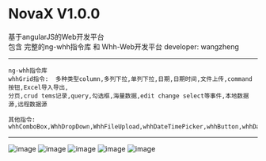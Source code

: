 # NovaX V1.0.0
基于angularJS的Web开发平台  
包含 完整的ng-whh指令库 和 Whh-Web开发平台
developer: wangzheng

---------
    ng-whh指令库
    whhGrid指令:  多种类型column,多列下拉,单列下拉,日期,日期时间,文件上传,command按钮,Excel导入导出, 
    分页,crud tems记录,query,勾选框,海量数据,edit change select等事件,本地数据源,远程数据源
    
    其他指令: whhComboBox,WhhDropDown,WhhFileUpload,whhDateTimePicker,whhButton,whhDatePicker

---------
 
![image](https://github.com/wzfzlw/NovaX/blob/master/screenshots/Snip20160429_10.png)
![image](https://github.com/wzfzlw/NovaX/blob/master/screenshots/Snip20160428_8.png)
![image](https://github.com/wzfzlw/NovaX/blob/master/screenshots/Snip20160428_2.png)
![image](https://github.com/wzfzlw/NovaX/blob/master/screenshots/Snip20160428_3.png)
![image](https://github.com/wzfzlw/NovaX/blob/master/screenshots/Snip20160429_9.png)

